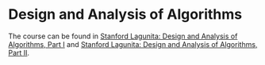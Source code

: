 # Design and Analysis of Algorithms

The course can be found in [Stanford Lagunita: Design and Analysis of Algorithms, Part I](https://lagunita.stanford.edu/courses/course-v1:Engineering+Algorithms1+SelfPaced/about) and [Stanford Lagunita: Design and Analysis of Algorithms, Part II](https://lagunita.stanford.edu/courses/course-v1:Engineering+Algorithms2+SelfPaced/about).